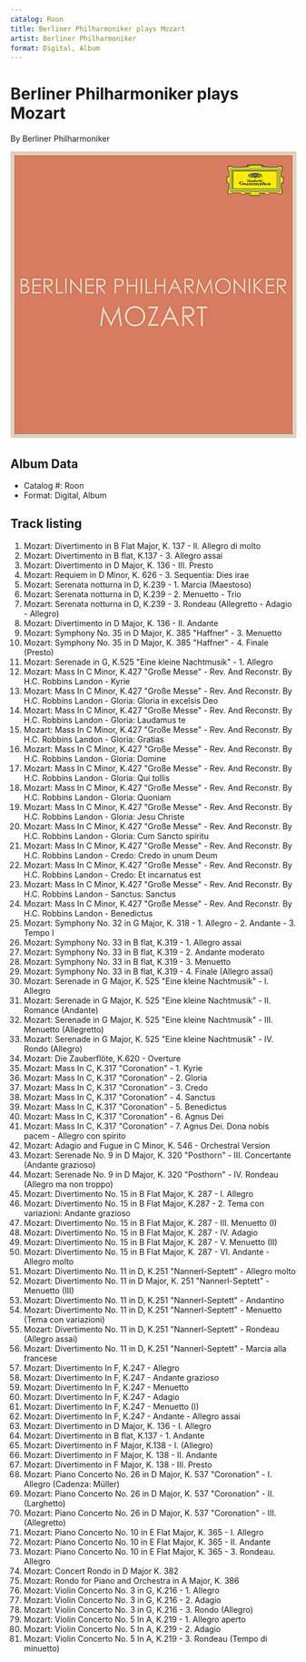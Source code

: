 ```yaml
---
catalog: Roon
title: Berliner Philharmoniker plays Mozart
artist: Berliner Philharmoniker
format: Digital, Album
---
```


# Berliner Philharmoniker plays Mozart

By Berliner Philharmoniker

![](../../assets/albumcovers/Berliner_Philharmoniker-Berliner_Philharmoniker_plays_Mozart.png)

## Album Data

- Catalog #: Roon
- Format: Digital, Album


## Track listing


1. Mozart: Divertimento in B Flat Major, K. 137 - II. Allegro di molto
2. Mozart: Divertimento in B flat, K.137 - 3. Allegro assai
3. Mozart: Divertimento in D Major, K. 136 - III. Presto
4. Mozart: Requiem in D Minor, K. 626 - 3. Sequentia: Dies irae
5. Mozart: Serenata notturna in D, K.239 - 1. Marcia (Maestoso)
6. Mozart: Serenata notturna in D, K.239 - 2. Menuetto - Trio
7. Mozart: Serenata notturna in D, K.239 - 3. Rondeau (Allegretto - Adagio - Allegro)
8. Mozart: Divertimento in D Major, K. 136 - II. Andante
9. Mozart: Symphony No. 35 in D Major, K. 385 "Haffner" - 3. Menuetto
10. Mozart: Symphony No. 35 in D Major, K. 385 "Haffner" - 4. Finale (Presto)
11. Mozart: Serenade in G, K.525 "Eine kleine Nachtmusik" - 1. Allegro
12. Mozart: Mass In C Minor, K.427 "Große Messe" - Rev. And Reconstr. By H.C. Robbins Landon - Kyrie
13. Mozart: Mass In C Minor, K.427 "Große Messe" - Rev. And Reconstr. By H.C. Robbins Landon - Gloria: Gloria in excelsis Deo
14. Mozart: Mass In C Minor, K.427 "Große Messe" - Rev. And Reconstr. By H.C. Robbins Landon - Gloria: Laudamus te
15. Mozart: Mass In C Minor, K.427 "Große Messe" - Rev. And Reconstr. By H.C. Robbins Landon - Gloria: Gratias
16. Mozart: Mass In C Minor, K.427 "Große Messe" - Rev. And Reconstr. By H.C. Robbins Landon - Gloria: Domine
17. Mozart: Mass In C Minor, K.427 "Große Messe" - Rev. And Reconstr. By H.C. Robbins Landon - Gloria: Qui tollis
18. Mozart: Mass In C Minor, K.427 "Große Messe" - Rev. And Reconstr. By H.C. Robbins Landon - Gloria: Quoniam
19. Mozart: Mass In C Minor, K.427 "Große Messe" - Rev. And Reconstr. By H.C. Robbins Landon - Gloria: Jesu Christe
20. Mozart: Mass In C Minor, K.427 "Große Messe" - Rev. And Reconstr. By H.C. Robbins Landon - Gloria: Cum Sancto spiritu
21. Mozart: Mass In C Minor, K.427 "Große Messe" - Rev. And Reconstr. By H.C. Robbins Landon - Credo: Credo in unum Deum
22. Mozart: Mass In C Minor, K.427 "Große Messe" - Rev. And Reconstr. By H.C. Robbins Landon - Credo: Et incarnatus est
23. Mozart: Mass In C Minor, K.427 "Große Messe" - Rev. And Reconstr. By H.C. Robbins Landon - Sanctus: Sanctus
24. Mozart: Mass In C Minor, K.427 "Große Messe" - Rev. And Reconstr. By H.C. Robbins Landon - Benedictus
25. Mozart: Symphony No. 32 in G Major, K. 318 - 1. Allegro - 2. Andante - 3. Tempo I
26. Mozart: Symphony No. 33 in B flat, K.319 - 1. Allegro assai
27. Mozart: Symphony No. 33 in B flat, K.319 - 2. Andante moderato
28. Mozart: Symphony No. 33 in B flat, K.319 - 3. Menuetto
29. Mozart: Symphony No. 33 in B flat, K.319 - 4. Finale (Allegro assai)
30. Mozart: Serenade in G Major, K. 525 "Eine kleine Nachtmusik" - I. Allegro
31. Mozart: Serenade in G Major, K. 525 "Eine kleine Nachtmusik" - II. Romance (Andante)
32. Mozart: Serenade in G Major, K. 525 "Eine kleine Nachtmusik" - III. Menuetto (Allegretto)
33. Mozart: Serenade in G Major, K. 525 "Eine kleine Nachtmusik" - IV. Rondo (Allegro)
34. Mozart: Die Zauberflöte, K.620 - Overture
35. Mozart: Mass In C, K.317 "Coronation" - 1. Kyrie
36. Mozart: Mass In C, K.317 "Coronation" - 2. Gloria
37. Mozart: Mass In C, K.317 "Coronation" - 3. Credo
38. Mozart: Mass In C, K.317 "Coronation" - 4. Sanctus
39. Mozart: Mass In C, K.317 "Coronation" - 5. Benedictus
40. Mozart: Mass In C, K.317 "Coronation" - 6. Agnus Dei
41. Mozart: Mass In C, K.317 "Coronation" - 7. Agnus Dei. Dona nobis pacem - Allegro con spirito
42. Mozart: Adagio and Fugue in C Minor, K. 546 - Orchestral Version
43. Mozart: Serenade No. 9 in D Major, K. 320 "Posthorn" - III. Concertante (Andante grazioso)
44. Mozart: Serenade No. 9 in D Major, K. 320 "Posthorn" - IV. Rondeau (Allegro ma non troppo)
45. Mozart: Divertimento No. 15 in B Flat Major, K. 287 - I. Allegro
46. Mozart: Divertimento No. 15 in B Flat Major, K.287 - 2. Tema con variazioni: Andante grazioso
47. Mozart: Divertimento No. 15 in B Flat Major, K. 287 - III. Menuetto (I)
48. Mozart: Divertimento No. 15 in B Flat Major, K. 287 - IV. Adagio
49. Mozart: Divertimento No. 15 in B Flat Major, K. 287 - V. Menuetto (II)
50. Mozart: Divertimento No. 15 in B Flat Major, K. 287 - VI. Andante - Allegro molto
51. Mozart: Divertimento No. 11 in D, K.251 "Nannerl-Septett" - Allegro molto
52. Mozart: Divertimento No. 11 in D Major, K. 251 "Nannerl-Septett" - Menuetto (III)
53. Mozart: Divertimento No. 11 in D, K.251 "Nannerl-Septett" - Andantino
54. Mozart: Divertimento No. 11 in D, K.251 "Nannerl-Septett" - Menuetto (Tema con variazioni)
55. Mozart: Divertimento No. 11 in D, K.251 "Nannerl-Septett" - Rondeau (Allegro assai)
56. Mozart: Divertimento No. 11 in D, K.251 "Nannerl-Septett" - Marcia alla francese
57. Mozart: Divertimento In F, K.247 - Allegro
58. Mozart: Divertimento In F, K.247 - Andante grazioso
59. Mozart: Divertimento In F, K.247 - Menuetto
60. Mozart: Divertimento In F, K.247 - Adagio
61. Mozart: Divertimento In F, K.247 - Menuetto (I)
62. Mozart: Divertimento In F, K.247 - Andante - Allegro assai
63. Mozart: Divertimento in D Major, K. 136 - I. Allegro
64. Mozart: Divertimento in B flat, K.137 - 1. Andante
65. Mozart: Divertimento in F Major, K.138 - I. (Allegro)
66. Mozart: Divertimento in F Major, K. 138 - II. Andante
67. Mozart: Divertimento in F Major, K. 138 - III. Presto
68. Mozart: Piano Concerto No. 26 in D Major, K. 537 "Coronation" - I. Allegro (Cadenza: Müller)
69. Mozart: Piano Concerto No. 26 in D Major, K. 537 "Coronation" - II. (Larghetto)
70. Mozart: Piano Concerto No. 26 in D Major, K. 537 "Coronation" - III. (Allegretto)
71. Mozart: Piano Concerto No. 10 in E Flat Major, K. 365 - I. Allegro
72. Mozart: Piano Concerto No. 10 in E Flat Major, K. 365 - II. Andante
73. Mozart: Piano Concerto No. 10 in E Flat Major, K. 365 - 3. Rondeau. Allegro
74. Mozart: Concert Rondo in D Major K. 382
75. Mozart: Rondo for Piano and Orchestra in A Major, K. 386
76. Mozart: Violin Concerto No. 3 in G, K.216 - 1. Allegro
77. Mozart: Violin Concerto No. 3 in G, K.216 - 2. Adagio
78. Mozart: Violin Concerto No. 3 in G, K.216 - 3. Rondo (Allegro)
79. Mozart: Violin Concerto No. 5 In A, K.219 - 1. Allegro aperto
80. Mozart: Violin Concerto No. 5 In A, K.219 - 2. Adagio
81. Mozart: Violin Concerto No. 5 In A, K.219 - 3. Rondeau (Tempo di minuetto)

